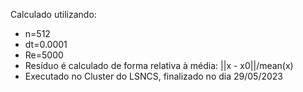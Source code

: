 Calculado utilizando:
- n=512
- dt=0.0001
- Re=5000
- Resíduo é calculado de forma relativa à média: ||x - x0||/mean(x)
- Executado no Cluster do LSNCS, finalizado no dia 29/05/2023
